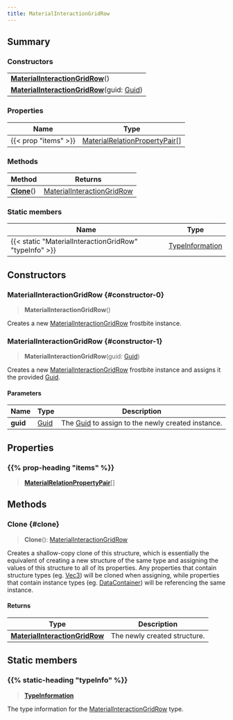 ```yaml
---
title: MaterialInteractionGridRow
---
```


## Summary

### Constructors

|  |
| --- |
| **[MaterialInteractionGridRow](#constructor-0)**() |
| **[MaterialInteractionGridRow](#constructor-1)**(guid: [Guid](/vext/ref/shared/type/guid)) |

### Properties

| Name | Type |
| ---- | ---- |
| {{< prop "items" >}} | [MaterialRelationPropertyPair](/vext/ref/fb/materialrelationpropertypair)[] |

### Methods

| Method | Returns |
| ------ | ------- |
| **[Clone](#clone)**() | [MaterialInteractionGridRow](/vext/ref/fb/materialinteractiongridrow) |

### Static members

| Name | Type |
| ---- | ---- |
| {{< static "MaterialInteractionGridRow" "typeInfo" >}} | [TypeInformation](/vext/ref/shared/type/typeinformation) |

## Constructors

### MaterialInteractionGridRow {#constructor-0}

> **MaterialInteractionGridRow**()

Creates a new [MaterialInteractionGridRow](/vext/ref/fb/materialinteractiongridrow) frostbite instance.

### MaterialInteractionGridRow {#constructor-1}

> **MaterialInteractionGridRow**(guid: [Guid](/vext/ref/shared/type/guid))

Creates a new [MaterialInteractionGridRow](/vext/ref/fb/materialinteractiongridrow) frostbite instance and assigns it the provided [Guid](/vext/ref/shared/type/guid).

#### Parameters

| Name | Type | Description |
| ---- | ---- | ----------- |
| **guid** | [Guid](/vext/ref/shared/type/guid) | The [Guid](/vext/ref/shared/type/guid) to assign to the newly created instance. |

## Properties

### {{% prop-heading "items" %}}

> **[MaterialRelationPropertyPair](/vext/ref/fb/materialrelationpropertypair)**[]

## Methods

### Clone {#clone}

> **Clone**(): [MaterialInteractionGridRow](/vext/ref/fb/materialinteractiongridrow)

Creates a shallow-copy clone of this structure, which is essentially the equivalent of creating a new structure of the same type and assigning the values of this structure to all of its properties. Any properties that contain structure types (eg. [Vec3](/vext/ref/shared/type/vec3)) will be cloned when assigning, while properties that contain instance types (eg. [DataContainer](/vext/ref/shared/type/datacontainer)) will be referencing the same instance.

#### Returns

| Type | Description |
| ---- | ----------- |
| **[MaterialInteractionGridRow](/vext/ref/fb/materialinteractiongridrow)** | The newly created structure. |

## Static members

### {{% static-heading "typeInfo" %}}

> **[TypeInformation](/vext/ref/shared/type/typeinformation)**

The type information for the [MaterialInteractionGridRow](/vext/ref/fb/materialinteractiongridrow) type.

